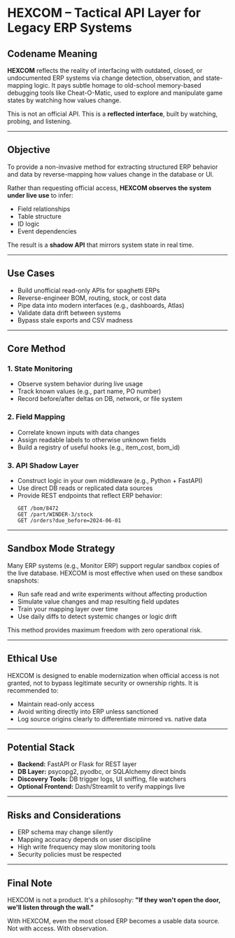 # HEXCOM – Tactical API Layer for Legacy ERP Systems

## Codename Meaning
**HEXCOM** reflects the reality of interfacing with outdated, closed, or undocumented ERP systems via change detection, observation, and state-mapping logic. It pays subtle homage to old-school memory-based debugging tools like Cheat-O-Matic, used to explore and manipulate game states by watching how values change.

This is not an official API.
This is a **reflected interface**, built by watching, probing, and listening.

---

## Objective
To provide a non-invasive method for extracting structured ERP behavior and data by reverse-mapping how values change in the database or UI.

Rather than requesting official access, **HEXCOM observes the system under live use** to infer:
- Field relationships
- Table structure
- ID logic
- Event dependencies

The result is a **shadow API** that mirrors system state in real time.

---

## Use Cases
- Build unofficial read-only APIs for spaghetti ERPs
- Reverse-engineer BOM, routing, stock, or cost data
- Pipe data into modern interfaces (e.g., dashboards, Atlas)
- Validate data drift between systems
- Bypass stale exports and CSV madness

---

## Core Method

### 1. State Monitoring
- Observe system behavior during live usage
- Track known values (e.g., part name, PO number)
- Record before/after deltas on DB, network, or file system

### 2. Field Mapping
- Correlate known inputs with data changes
- Assign readable labels to otherwise unknown fields
- Build a registry of useful hooks (e.g., item_cost, bom_id)

### 3. API Shadow Layer
- Construct logic in your own middleware (e.g., Python + FastAPI)
- Use direct DB reads or replicated data sources
- Provide REST endpoints that reflect ERP behavior:
  ```
  GET /bom/8472
  GET /part/WINDER-3/stock
  GET /orders?due_before=2024-06-01
  ```

---

## Sandbox Mode Strategy
Many ERP systems (e.g., Monitor ERP) support regular sandbox copies of the live database. HEXCOM is most effective when used on these sandbox snapshots:

- Run safe read and write experiments without affecting production
- Simulate value changes and map resulting field updates
- Train your mapping layer over time
- Use daily diffs to detect systemic changes or logic drift

This method provides maximum freedom with zero operational risk.

---

## Ethical Use
HEXCOM is designed to enable modernization when official access is not granted, not to bypass legitimate security or ownership rights. It is recommended to:
- Maintain read-only access
- Avoid writing directly into ERP unless sanctioned
- Log source origins clearly to differentiate mirrored vs. native data

---

## Potential Stack
- **Backend:** FastAPI or Flask for REST layer
- **DB Layer:** psycopg2, pyodbc, or SQLAlchemy direct binds
- **Discovery Tools:** DB trigger logs, UI sniffing, file watchers
- **Optional Frontend:** Dash/Streamlit to verify mappings live

---

## Risks and Considerations
- ERP schema may change silently
- Mapping accuracy depends on user discipline
- High write frequency may slow monitoring tools
- Security policies must be respected

---

## Final Note
HEXCOM is not a product. It's a philosophy: **"If they won't open the door, we'll listen through the wall."**

With HEXCOM, even the most closed ERP becomes a usable data source. Not with access. With observation.
